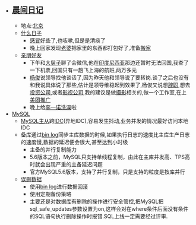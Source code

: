 - ## [晨间日记](<晨间日记.md>)
    - 地点:[北京](<北京.md>)
    - [什么日子](<什么日子.md>)
        - [感冒](<感冒.md>)好些了,也咳嗽,但是是清痰了
        - 晚上回家发现[老婆](<老婆.md>)把家里的东西都打包好了,准备[搬家](<搬家.md>)
    - [亲朋好友](<亲朋好友.md>)
        - 下午和[大舅子](<大舅子.md>)聊了会微信,他在[印度尼西亚](<印度尼西亚.md>)那边还暂时无法回国,我查了一下机票,回国只有一趟飞上海的航班,两万多元
        - [杨俊](<杨俊.md>)说领导找他谈话了,因为昨天他和领导说了要转岗.谈了之后也没有和我说具体说了那些,估计是领导维稳起到效果了,杨俊又说想[辞职](<辞职.md>),想去[投资公司](<投资公司.md>),或者[影视公司](<影视公司.md>),我的建议是做[摄影](<摄影.md>)相关的,做一个工作室,在上[美团](<美团.md>)[推广](<推广.md>)
        - 晚上给[李一诺](<李一诺.md>)[洗澡](<洗澡.md>)啦
- [MySQL](<MySQL.md>)
    - [MySQL主从](<MySQL主从.md>)跨[IDC](<IDC.md>)(异地IDC),容易发生抖动,业务并发的情况最好访问本地IDC
    - 备库通过[bin log](<bin log.md>)同步主库数据的时候,如果执行日志的速度比主库生产日志的速度慢,数据的延迟便会很大,甚至达到小时级
        - 主备的并行复制能力
        - 5.6版本之前，MySQL只支持单线程复制，由此在主库并发高、TPS高时就会出现严重的主备延迟问题
        - 官方MySQL5.6版本，支持了并行复制，只是支持的粒度是按库并行
    - [误删数据](<误删数据.md>)
        - 使用[bin log](<bin log.md>)进行数据回滚
        - 使用定期备份策略
        - 主要还是对数据库有删除的操作进行安全管控,把MySQL把sql_safe_updates参数设置为on,这样会对在where条件后面没有条件的SQL语句执行删除操作时报错.SQL上线一定需要经过评审.
